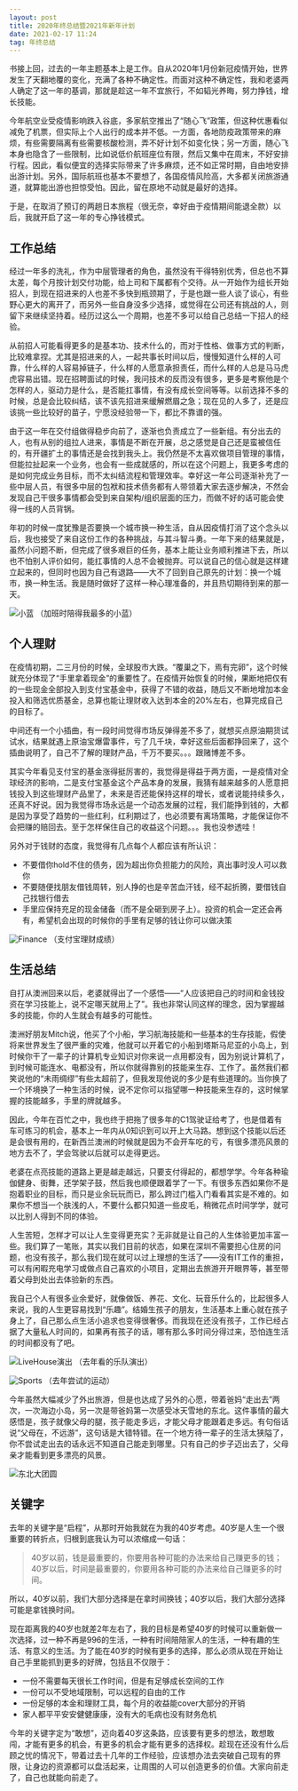 ```yaml
---
layout: post
title: 2020年终总结暨2021年新年计划
date: 2021-02-17 11:24
tag: 年终总结
---
```



书接上回，过去的一年主题基本上是工作。自从2020年1月份新冠疫情开始，世界发生了天翻地覆的变化，充满了各种不确定性。而面对这种不确定性，我和老婆两人确定了这一年的基调，那就是趁这一年不宜旅行，不如韬光养晦，努力挣钱，增长技能。

今年航空业受疫情影响跌入谷底，多家航空推出了“随心飞”政策，但这种优惠看似减免了机票，但实际上个人出行的成本并不低。一方面，各地防疫政策带来的麻烦，有些需要隔离有些需要核酸检测，弄不好计划不如变化快；另一方面，随心飞本身也隐含了一些限制，比如说低价航班座位有限，然后又集中在周末，不好安排行程。因此，看似便宜的选择实际带来了许多麻烦，还不如正常时期，自由地安排出游计划。另外，国际航班也基本不要想了，各国疫情风险高，大多都关闭旅游通道，就算能出游也担惊受怕。因此，留在原地不动就是最好的选择。

于是，在取消了预订的两趟日本旅程（很无奈，幸好由于疫情期间能退全款）以后，我就开启了这一年的专心挣钱模式。

## 工作总结

经过一年多的洗礼，作为中层管理者的角色，虽然没有干得特别优秀，但总也不算太差，每个月按计划交付功能，给上司和下属都有个交待。从一开始作为组长开始招人，到现在招进来的人也差不多快到瓶颈期了，于是也跟一些人谈了谈心，有些野心更大的离开了，而另外一些自身没多少选择，或觉得在公司还有挑战的人，则留下来继续坚持着。经历过这么一个周期，也差不多可以给自己总结一下招人的经验。

从前招人可能看得更多的是基本功、技术什么的，而对于性格、做事方式的判断，比较难拿捏。尤其是招进来的人，一起共事长时间以后，慢慢知道什么样的人可靠，什么样的人容易掉链子，什么样的人愿意承担责任，而什么样的人总是马马虎虎容易出错。现在招聘面试的时候，我问技术的反而没有很多，更多是考察他是个怎样的人，驱动力是什么，是否能扛事情，有没有成长空间等等。以前选择不多的时候，总是会比较纠结，该不该先招进来缓解燃眉之急；现在见的人多了，还是应该挑一些比较好的苗子，宁愿没经验带一下，都比不靠谱的强。

由于这一年在交付组做得稳步向前了，逐渐也负责成立了一些新组。有分出去的人，也有从别的组拉人进来，事情是不断在开展，总之感觉是自己还是蛮被信任的，有开疆扩土的事情还是会找到我头上。我仍然是不太喜欢做项目管理的事情，但能拉扯起来一个业务，也会有一些成就感的，所以在这个问题上，我更多考虑的是如何完成业务目标，而不太纠结流程和管理效率。幸好这一年公司逐渐补充了一些中层人员，有很多中层的包袱和技术债务都有人带领着大家去逐步解决，不然会发现自己干很多事情都会受到来自架构/组织层面的压力，而做不好的话可能会使得一线的人员背锅。

年初的时候一度犹豫是否要换一个城市换一种生活，自从因疫情打消了这个念头以后，我也接受了来自这份工作的各种挑战，与其斗智斗勇。一年下来的结果就是，虽然小问题不断，但完成了很多艰巨的任务，基本上能让业务顺利推进下去，所以也不怕别人评价如何，能扛事情的人总不会被抛弃。可以说自己的信心就是这样建立起来的，但同时也因为自己有退路——大不了回到自己原先的计划：换一个城市，换一种生活。我是随时做好了这样一种心理准备的，并且热切期待到来的那一天。

![小蓝](https://pic.lucki.cn/upics/2021-02-17-1218DfoqV0.png)
（加班时陪得我最多的小蓝）

## 个人理财

在疫情初期，二三月份的时候，全球股市大跌。“覆巢之下，焉有完卵”，这个时候就充分体现了“手里拿着现金”的重要性了。在疫情开始恢复的时候，果断地把仅有的一些现金全部投入到支付宝基金中，获得了不错的收益，随后又不断地增加本金投入和筛选优质基金，总算也能让理财收入达到本金的20%左右，也算完成自己的目标了。

中间还有一个小插曲，有一段时间觉得市场反弹得差不多了，就想买点原油期货试试水，结果就遇上原油宝爆雷事件，亏了几千块，幸好这些后面都挣回来了，这个插曲说明了，自己不了解的理财产品，千万不要买。。。跟赌博差不多。

其实今年看见支付宝的基金涨得挺厉害的，我觉得是得益于两方面，一是疫情对全球经济的影响，二是支付宝基金这个产品本身的发展，我猜有越来越多的人愿意把钱投入到这些理财产品里了，未来是否还能保持这样的增长，或者说能持续多久，还真不好说。因为我觉得市场永远是一个动态发展的过程，我们能挣到钱的，大都是因为享受了趋势的一些红利，红利期过了，也必须要有离场策略，才能保证你不会把赚的赔回去。至于怎样保住自己的收益这个问题。。。我也没参透哇！

另外对于钱财的态度，我觉得有几点每个人都应该有所认识：

* 不要借你hold不住的债务，因为超出你负担能力的风险，真出事时没人可以救你
* 不要随便找朋友借钱周转，别人挣的也是辛苦血汗钱，经不起折腾，要借钱自己找银行借去
* 手里应保持充足的现金储备（而不是全砸到房子上）。投资的机会一定还会再有，希望机会出现的时候你的手里有足够的钱让你可以做决策

![Finance](https://pic.lucki.cn/upics/2021-02-17-1220IMG_5407.jpg)
（支付宝理财成绩）

## 生活总结

自打从澳洲回来以后，老婆就得出了一个感悟——“人应该把自己的时间和金钱投资在学习技能上，说不定哪天就用上了”。我也非常认同这样的理念，因为掌握越多的技能，你的人生就会有越多的可能性。

澳洲好朋友Mitch说，他买了个小船，学习航海技能和一些基本的生存技能，假使将来世界发生了很严重的灾难，他就可以开着它的小船到塔斯马尼亚的小岛上，到时候你干了一辈子的计算机专业知识对你来说一点用都没有，因为别说计算机了，到时候可能连水、电都没有，所以你就得靠别的技能来生存、工作了。虽然我们都笑说他的“未雨绸缪”有些太超前了，但我发现他说的多少是有些道理的。当你换了一个环境换了一种生活的时候，说不定你可以指望哪一种技能来生存的，这时候掌握的技能越多，手里的牌就越多。

因此，今年在百忙之中，我也终于把拖了很多年的C1驾驶证给考了，也是借着有车可练习的机会，基本上一年内从0知识到可以开上大马路。想到这个技能以后还是会很有用的，在新西兰澳洲的时候就是因为不会开车吃的亏，有很多漂亮风景的地方去不了，学会驾驶以后就可以走得更远。

老婆在点亮技能的道路上更是越走越远，只要支付得起的，都想学学。今年各种瑜伽健身、街舞，还学架子鼓，然后我也顺便跟着学了一下。有很多东西如果你不是抱着职业的目标，而只是业余玩玩而已，那么跨过门槛入门看看其实是不难的。如果你不想当一个肤浅的人，不要什么都只知道一些皮毛，稍微花点时间学学，就可以比别人得到不同的体验。

人生苦短，怎样才可以让人生变得更充实？无非就是让自己的人生体验更加丰富一些。我们算了一笔账，其实以我们目前的状态，如果在深圳不需要担心住房的问题，也没有孩子，那么我们现在就可以过上理想的生活了——没有IT工作的重担，可以有闲暇充电学习或做点自己喜欢的小项目，定期出去旅游开开眼界等，甚至带着父母到处出去体验新的东西。

我自己个人有很多业余爱好，就像做饭、养花、文化、玩音乐什么的，比起很多人来说，我的人生更容易找到“乐趣”。结婚生孩子的朋友，生活基本上重心就在孩子身上了，自己那么点生活小追求也变得很奢侈。而我现在还没有孩子，工作已经占据了大量私人时间的，如果再有孩子的话，哪有那么多时间分得过来，恐怕连生活的时间都没有了吧。

![LiveHouse演出](https://pic.lucki.cn/upics/2021-02-17-1119IMG_6386.JPG)
（去年看的乐队演出）

![Sports](https://pic.lucki.cn/upics/2021-02-17-1207IMG_6391.JPG)
（去年尝试的运动）

今年虽然大幅减少了外出旅游，但是也达成了另外的心愿，带着爸妈“走出去”两次，一次海边小岛，另一次是带爸妈第一次感受冰天雪地的东北。这件事情的最大感悟是，孩子就像父母的腿，孩子能走多远，才能父母才能跟着走多远。有句俗话说“父母在，不远游”，这句话是大错特错。在一个地方待一辈子的生活太狭隘了，你不尝试走出去的话永远不知道自己能走到哪里。只有自己的步子迈出去了，父母亲才能看到更多漂亮的风景。

![东北大团圆](https://pic.lucki.cn/upics/2021-02-17-1227gieSGb.png)



## 关键字

去年的关键字是“启程”，从那时开始我就在为我的40岁考虑。40岁是人生一个很重要的转折点，归根到底我认为可以浓缩成一句话：

> 40岁以前，钱是最重要的，你要用各种可能的办法来给自己赚更多的钱；40岁以后，时间是最重要的，你要用各种可能的办法来给自己赚更多的时间。

所以，40岁以前，我们大部分选择是在拿时间换钱；40岁以后，我们大部分选择可能是拿钱换时间。

现在距离我的40岁也就差2年左右了，我的目标是希望40岁的时候可以重新做一次选择，过一种不再是996的生活，一种有时间陪陪家人的生活，一种有趣的生活、有意义的生活。为了能在40岁的时候有更多的选择，那么必须从现在开始让自己手里能抓到更多的好牌，包括且不仅限于：

* 一份不需要每天很长工作时间，但是有足够成长空间的工作
* 一份可以不受地域限制，可以远程的自由的工作
* 一份足够的本金和理财工具，每个月的收益能cover大部分的开销
* 家人都平平安安健健康康，没有大的毛病也没有财务危机


今年的关键字定为“敢想”，迈向着40岁这条路，应该要有更多的想法，敢想敢闯，才能有更多的机会，有更多的机会才能有更多的选择权。趁现在还没有什么后顾之忧的情况下，带着过去十几年的工作经验，应该想办法去突破自己现有的界限，让身边的资源都可以盘活起来，让周围的人可以创造更多的价值。大家向前走了，自己也就能向前走了。


